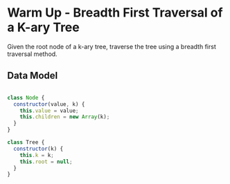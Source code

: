 # Warm Up - Breadth First Traversal of a K-ary Tree

Given the root node of a k-ary tree, traverse the tree using a breadth first traversal method.

## Data Model

```javascript

class Node {
  constructor(value, k) {
    this.value = value;
    this.children = new Array(k);
  }
}

class Tree {
  constructor(k) {
    this.k = k;
    this.root = null;
  }
}

```

